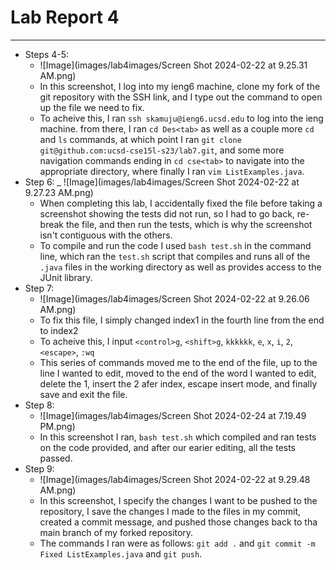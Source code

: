 # Lab Report 4
---
* Steps 4-5:
  - ![Image](images/lab4images/Screen Shot 2024-02-22 at 9.25.31 AM.png)
  - In this screenshot, I log into my ieng6 machine, clone my fork of the git repository with the SSH link, and I type out the command to open up the file we need to fix.
  - To acheive this, I ran `ssh skamuju@ieng6.ucsd.edu` to log into the ieng machine. from there, I ran `cd Des<tab>` as well as a couple more `cd` and `ls` commands, at which point I ran `git clone git@github.com:ucsd-cse15l-s23/lab7.git`, and some more navigation commands ending in `cd cse<tab>` to navigate into the appropriate directory, where finally I ran `vim ListExamples.java`.
* Step 6:
  _ ![Image](images/lab4images/Screen Shot 2024-02-22 at 9.27.23 AM.png)
  - When completing this lab, I accidentally fixed the file before taking a screenshot showing the tests did not run, so I had to go back, re-break the file, and then run the tests, which is why the screenshot isn't contiguous with the others.
  - To compile and run the code I used `bash test.sh` in the command line, which ran the `test.sh` script that compiles and runs all of the `.java` files in the working directory as well as provides access to the JUnit library.
* Step 7:
  - ![Image](images/lab4images/Screen Shot 2024-02-22 at 9.26.06 AM.png)
  - To fix this file, I simply changed index1 in the fourth line from the end to index2
  - To acheive this, I input `<control>g`, `<shift>g`, `kkkkkk`, `e`, `x`, `i`, `2`, `<escape>`, `:wq`
  - This series of commands moved me to the end of the file, up to the line I wanted to edit, moved to the end of the word I wanted to edit, delete the 1, insert the 2 afer index, escape insert mode, and finally save and exit the file.
* Step 8:
  - ![Image](images/lab4images/Screen Shot 2024-02-24 at 7.19.49 PM.png)
  - In this screenshot I ran, `bash test.sh` which compiled and ran tests on the code provided, and after our earier editing, all the tests passed.
* Step 9:
  - ![Image](images/lab4images/Screen Shot 2024-02-22 at 9.29.48 AM.png)
  - In this screenshot, I specify the changes I want to be pushed to the repository, I save the changes I made to the files in my commit, created a commit message, and pushed those changes back to tha main branch of my forked repository.
  - The commands I ran were as follows: `git add .` and `git commit -m Fixed ListExamples.java` and `git push`.
